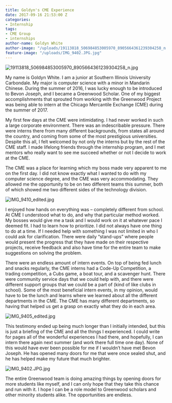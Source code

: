 ```yaml
---
title: Goldyn's CME Experience
date: 2017-09-16 21:53:00 Z
categories:
- Internship
tags:
- CME Group
- internships
author-name: Goldyn White
author-image: "/uploads/19113818_506984853005970_8905664361239304258_n.jpg"
feature-image: "/uploads/IMG_9402.JPG.jpg"
---
```


![19113818_506984853005970_8905664361239304258_n.jpg](/uploads/19113818_506984853005970_8905664361239304258_n.jpg)

My name is Goldyn White. I am a junior at Southern Illinois University Carbondale. My major is computer science with a minor in Mandarin Chinese. During the summer of 2016, I was lucky enough to be introduced to Bevon Joseph, and I became a Greenwood Scholar. One of my biggest accomplishments that sprouted from working with the Greenwood Project was being able to intern at the Chicago Mercantile Exchange (CME) during the summer of 2017. 

My first few days at the CME were intimidating. I had never worked in such a large corporate environment. There was an indescribable pressure. There were interns there from many different backgrounds, from states all around the country, and coming from some of the most prestigious universities. Despite this all, I felt welcomed by not only the interns but by the rest of the CME staff. I made lifelong friends through the internship program, and I met mentors who really want to see me succeed whether or not I decide to work at the CME. 

The CME was a place for learning which my boss made very apparent to me on the first day. I did not know exactly what I wanted to do with my computer science degree, and the CME was very accommodating. They allowed me the opportunity to be on two different teams this summer, both of which showed me two different sides of the technology division. 

![IMG_9410_edited.jpg](/uploads/IMG_9410_edited.jpg)

I enjoyed how hands on everything was – completely different from school. At CME I understood what to do, and why that particular method worked. My bosses would give me a task and I would work on it at whatever pace I deemed fit. I had to learn how to prioritize. I did not always have one thing to do at a time. If I needed help with something I was not limited in who I could ask for clarification. There were daily “stand-ups” where people would present the progress that they have made on their respective projects, receive feedback and also have time for the entire team to make suggestions on solving the problem. 

There were an endless amount of intern events. On top of being fed lunch and snacks regularly, the CME interns had a Code-Up Competition, a trading competition, a Cubs game, a boat tour, and a scavenger hunt. There were community service days that we could help with, and there were different support groups that we could be a part of (kind of like clubs in school). Some of the most beneficial intern events, in my opinion, would have to be the lunch and learns where we learned about all the different departments in the CME. The CME has many different departments, so having that helped us get a grasp on exactly what they do in each area. 

![IMG_9405_edited.jpg](/uploads/IMG_9405_edited.jpg)

This testimony ended up being much longer than I initially intended, but this is just a briefing of the CME and all the things I experienced. I could write for pages all of the wonderful experiences I had there, and hopefully, I can intern there again next summer (and work there full time one day). None of this would have ever been possible for me if I wouldn’t have met Bevon Joseph. He has opened many doors for me that were once sealed shut, and he has helped make my future that much brighter.

![IMG_9402.JPG.jpg](/uploads/IMG_9402.JPG.jpg)

The entire Greenwood team is doing amazing things by opening doors for more students like myself, and I can only hope that they take this chance and run with it. I hope I can be a role model to Greenwood scholars and other minority students alike. The opportunities are endless. 